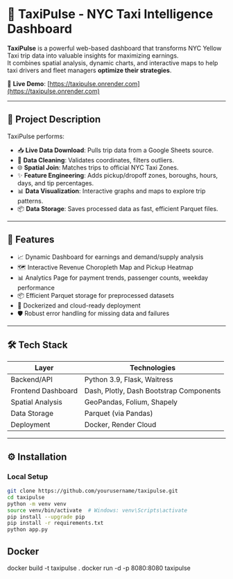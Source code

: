 # 🚖 TaxiPulse - NYC Taxi Intelligence Dashboard

**TaxiPulse** is a powerful web-based dashboard that transforms NYC Yellow Taxi trip data into valuable insights for maximizing earnings.  
It combines spatial analysis, dynamic charts, and interactive maps to help taxi drivers and fleet managers **optimize their strategies**.

🔗 **Live Demo**: [https://taxipulse.onrender.com](https://taxipulse.onrender.com)

---

## 📄 Project Description

TaxiPulse performs:

- 📥 **Live Data Download**: Pulls trip data from a Google Sheets source.
- 🧹 **Data Cleaning**: Validates coordinates, filters outliers.
- 🌐 **Spatial Join**: Matches trips to official NYC Taxi Zones.
- ✨ **Feature Engineering**: Adds pickup/dropoff zones, boroughs, hours, days, and tip percentages.
- 📊 **Data Visualization**: Interactive graphs and maps to explore trip patterns.
- 📦 **Data Storage**: Saves processed data as fast, efficient Parquet files.

---

## 🚀 Features

- 📈 Dynamic Dashboard for earnings and demand/supply analysis
- 🗺️ Interactive Revenue Choropleth Map and Pickup Heatmap
- 📊 Analytics Page for payment trends, passenger counts, weekday performance
- 📦 Efficient Parquet storage for preprocessed datasets
- 🐳 Dockerized and cloud-ready deployment
- 🛡️ Robust error handling for missing data and failures

---

## 🛠️ Tech Stack

| Layer              | Technologies                             |
|--------------------|------------------------------------------|
| Backend/API        | Python 3.9, Flask, Waitress              |
| Frontend Dashboard | Dash, Plotly, Dash Bootstrap Components  |
| Spatial Analysis   | GeoPandas, Folium, Shapely               |
| Data Storage       | Parquet (via Pandas)                     |
| Deployment         | Docker, Render Cloud                    |

---

## ⚙️ Installation

### Local Setup

```bash
git clone https://github.com/yourusername/taxipulse.git
cd taxipulse
python -m venv venv
source venv/bin/activate  # Windows: venv\Scripts\activate
pip install --upgrade pip
pip install -r requirements.txt
python app.py
```

## Docker 
docker build -t taxipulse .
docker run -d -p 8080:8080 taxipulse
